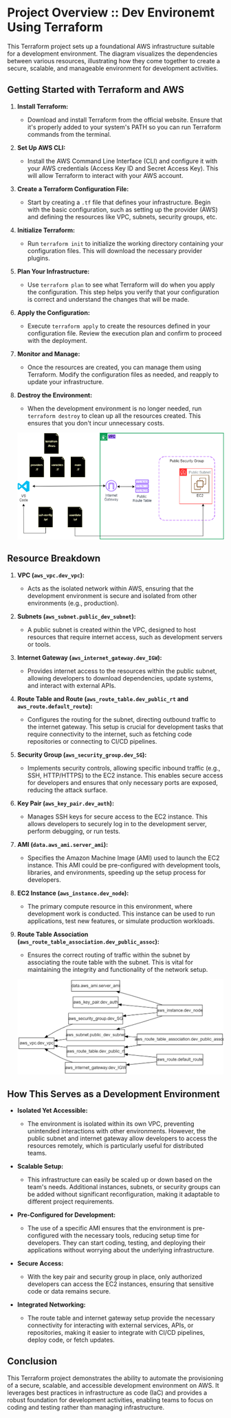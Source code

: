 # Project Overview :: Dev Environemt Using Terraform 
This Terraform project sets up a foundational AWS infrastructure suitable for a development environment. The diagram visualizes the dependencies between various resources, illustrating how they come together to create a secure, scalable, and manageable environment for development activities.

## Getting Started with Terraform and AWS

1. **Install Terraform:**
   - Download and install Terraform from the official website. Ensure that it's properly added to your system's PATH so you can run Terraform commands from the terminal.

2. **Set Up AWS CLI:**
   - Install the AWS Command Line Interface (CLI) and configure it with your AWS credentials (Access Key ID and Secret Access Key). This will allow Terraform to interact with your AWS account.

3. **Create a Terraform Configuration File:**
   - Start by creating a `.tf` file that defines your infrastructure. Begin with the basic configuration, such as setting up the provider (AWS) and defining the resources like VPC, subnets, security groups, etc.

4. **Initialize Terraform:**
   - Run `terraform init` to initialize the working directory containing your configuration files. This will download the necessary provider plugins.

5. **Plan Your Infrastructure:**
   - Use `terraform plan` to see what Terraform will do when you apply the configuration. This step helps you verify that your configuration is correct and understand the changes that will be made.

6. **Apply the Configuration:**
   - Execute `terraform apply` to create the resources defined in your configuration file. Review the execution plan and confirm to proceed with the deployment.

7. **Monitor and Manage:**
   - Once the resources are created, you can manage them using Terraform. Modify the configuration files as needed, and reapply to update your infrastructure.

8. **Destroy the Environment:**
   - When the development environment is no longer needed, run `terraform destroy` to clean up all the resources created. This ensures that you don't incur unnecessary costs.

   ![High Level Overview ](./Images/Resume_Foundation_Project.drawio.png)


## Resource Breakdown

1. **VPC (`aws_vpc.dev_vpc`):**
   - Acts as the isolated network within AWS, ensuring that the development environment is secure and isolated from other environments (e.g., production).

2. **Subnets (`aws_subnet.public_dev_subnet`):**
   - A public subnet is created within the VPC, designed to host resources that require internet access, such as development servers or tools.

3. **Internet Gateway (`aws_internet_gateway.dev_IGW`):**
   - Provides internet access to the resources within the public subnet, allowing developers to download dependencies, update systems, and interact with external APIs.

4. **Route Table and Route (`aws_route_table.dev_public_rt` and `aws_route.default_route`):**
   - Configures the routing for the subnet, directing outbound traffic to the internet gateway. This setup is crucial for development tasks that require connectivity to the internet, such as fetching code repositories or connecting to CI/CD pipelines.

5. **Security Group (`aws_security_group.dev_SG`):**
   - Implements security controls, allowing specific inbound traffic (e.g., SSH, HTTP/HTTPS) to the EC2 instance. This enables secure access for developers and ensures that only necessary ports are exposed, reducing the attack surface.

6. **Key Pair (`aws_key_pair.dev_auth`):**
   - Manages SSH keys for secure access to the EC2 instance. This allows developers to securely log in to the development server, perform debugging, or run tests.

7. **AMI (`data.aws_ami.server_ami`):**
   - Specifies the Amazon Machine Image (AMI) used to launch the EC2 instance. This AMI could be pre-configured with development tools, libraries, and environments, speeding up the setup process for developers.

8. **EC2 Instance (`aws_instance.dev_node`):**
   - The primary compute resource in this environment, where development work is conducted. This instance can be used to run applications, test new features, or simulate production workloads.

9. **Route Table Association (`aws_route_table_association.dev_public_assoc`):**
   - Ensures the correct routing of traffic within the subnet by associating the route table with the subnet. This is vital for maintaining the integrity and functionality of the network setup.

   ![High Level Overview ](./Images/resource_dependency.png)

## How This Serves as a Development Environment

- **Isolated Yet Accessible:**
  - The environment is isolated within its own VPC, preventing unintended interactions with other environments. However, the public subnet and internet gateway allow developers to access the resources remotely, which is particularly useful for distributed teams.

- **Scalable Setup:**
  - This infrastructure can easily be scaled up or down based on the team's needs. Additional instances, subnets, or security groups can be added without significant reconfiguration, making it adaptable to different project requirements.

- **Pre-Configured for Development:**
  - The use of a specific AMI ensures that the environment is pre-configured with the necessary tools, reducing setup time for developers. They can start coding, testing, and deploying their applications without worrying about the underlying infrastructure.

- **Secure Access:**
  - With the key pair and security group in place, only authorized developers can access the EC2 instances, ensuring that sensitive code or data remains secure.

- **Integrated Networking:**
  - The route table and internet gateway setup provide the necessary connectivity for interacting with external services, APIs, or repositories, making it easier to integrate with CI/CD pipelines, deploy code, or fetch updates.


## Conclusion
This Terraform project demonstrates the ability to automate the provisioning of a secure, scalable, and accessible development environment on AWS. It leverages best practices in infrastructure as code (IaC) and provides a robust foundation for development activities, enabling teams to focus on coding and testing rather than managing infrastructure.
